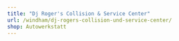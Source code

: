 ```yaml
---
title: "Dj Roger's Collision & Service Center"
url: /windham/dj-rogers-collision-und-service-center/
shop: Autowerkstatt
---
```

